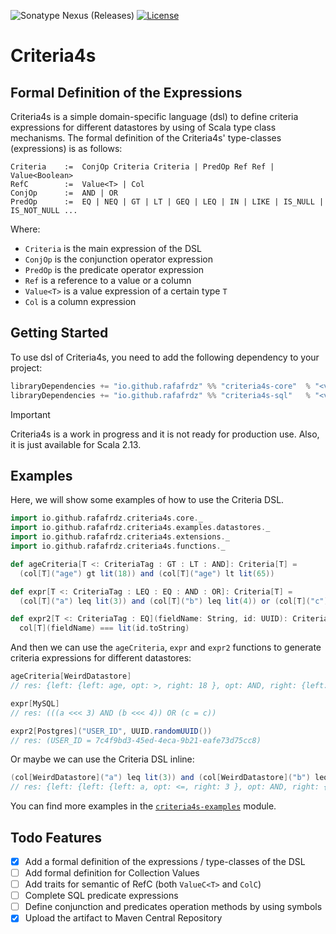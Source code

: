 
![Sonatype Nexus (Releases)](https://img.shields.io/nexus/r/io.github.rafafrdz/criteria4s-core_2.13?server=https%3A%2F%2Fs01.oss.sonatype.org&style=flat-square&label=Sonatype&labelColor=%20&color=%2acf45%20%20) [![License](https://img.shields.io/badge/license-Apache%202-blue.svg?style=flat-square&label=License)](https://raw.githubusercontent.com/47degrees/github4s/master/LICENSE)

# Criteria4s

## Formal Definition of the Expressions

Criteria4s is a simple domain-specific language (dsl) to define criteria expressions for different datastores by using of Scala type class mechanisms. The formal definition
of the Criteria4s' type-classes (expressions) is as follows:

```text
Criteria    :=  ConjOp Criteria Criteria | PredOp Ref Ref | Value<Boolean>
RefC        :=  Value<T> | Col
ConjOp      :=  AND | OR
PredOp      :=  EQ | NEQ | GT | LT | GEQ | LEQ | IN | LIKE | IS_NULL | IS_NOT_NULL ...
```

Where:

- `Criteria` is the main expression of the DSL
- `ConjOp` is the conjunction operator expression
- `PredOp` is the predicate operator expression
- `Ref` is a reference to a value or a column
- `Value<T>` is a value expression of a certain type `T`
- `Col` is a column expression

## Getting Started

To use dsl of Criteria4s, you need to add the following dependency to your project:

```scala
libraryDependencies += "io.github.rafafrdz" %% "criteria4s-core"  % "<version>" // Core library
libraryDependencies += "io.github.rafafrdz" %% "criteria4s-sql"   % "<version>" // SQL implementation
```

> [!IMPORTANT]  
> Criteria4s is a work in progress and it is not ready for production use. Also, it is just available for Scala 2.13.


## Examples

Here, we will show some examples of how to use the Criteria DSL.

```scala
import io.github.rafafrdz.criteria4s.core._
import io.github.rafafrdz.criteria4s.examples.datastores._
import io.github.rafafrdz.criteria4s.extensions._
import io.github.rafafrdz.criteria4s.functions._

def ageCriteria[T <: CriteriaTag : GT : LT : AND]: Criteria[T] =
  (col[T]("age") gt lit(18)) and (col[T]("age") lt lit(65))

def expr[T <: CriteriaTag : LEQ : EQ : AND : OR]: Criteria[T] =
  (col[T]("a") leq lit(3)) and (col[T]("b") leq lit(4)) or (col[T]("c") === lit("c"))

def expr2[T <: CriteriaTag : EQ](fieldName: String, id: UUID): Criteria[T] =
  col[T](fieldName) === lit(id.toString)
```

And then we can use the `ageCriteria`, `expr` and `expr2` functions to generate criteria expressions for different
datastores:

```scala
ageCriteria[WeirdDatastore]
// res: {left: {left: age, opt: >, right: 18 }, opt: AND, right: {left: age, opt: <, right: 65 } }

expr[MySQL]
// res: (((a <<< 3) AND (b <<< 4)) OR (c = c))

expr2[Postgres]("USER_ID", UUID.randomUUID())
// res: (USER_ID = 7c4f9bd3-45ed-4eca-9b21-eafe73d75cc8)
```

Or maybe we can use the Criteria DSL inline:

```scala
(col[WeirdDatastore]("a") leq lit(3)) and (col[WeirdDatastore]("b") leq lit(4)) or (col[WeirdDatastore]("c") === lit("c"))
// res: {left: {left: {left: a, opt: <=, right: 3 }, opt: AND, right: {left: b, opt: <=, right: 4 } }, opt: OR, right: {left: c, opt: =, right: c } }
```

You can find more examples in
the [`criteria4s-examples`](./examples/src/main/scala/io/github/rafafrdz/criteria/examples) module.

## Todo Features

- [x] Add a formal definition of the expressions / type-classes of the DSL
- [ ] Add formal definition for Collection Values
- [ ] Add traits for semantic of RefC (both `ValueC<T>` and `ColC`)
- [ ] Complete SQL predicate expressions
- [ ] Define conjunction and predicates operation methods by using symbols
- [x] Upload the artifact to Maven Central Repository
